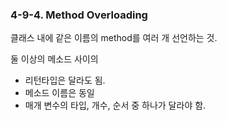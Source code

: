 ### 4-9-4. Method Overloading

클래스 내에 같은 이름의 method를 여러 개 선언하는 것.

둘 이상의 메소드 사이의

- 리턴타입은 달라도 됨.
- 메소드 이름은 동일
- 매개 변수의 타입, 개수, 순서 중 하나가 달라야 함.